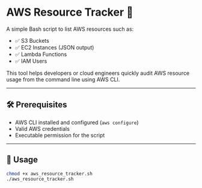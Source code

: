 # AWS Resource Tracker 🚀

A simple Bash script to list AWS resources such as:

- ✅ S3 Buckets
- ✅ EC2 Instances (JSON output)
- ✅ Lambda Functions
- ✅ IAM Users

This tool helps developers or cloud engineers quickly audit AWS resource usage from the command line using AWS CLI.

---

## 🛠️ Prerequisites

- AWS CLI installed and configured (`aws configure`)
- Valid AWS credentials
- Executable permission for the script

---

## 📄 Usage

```bash
chmod +x aws_resource_tracker.sh
./aws_resource_tracker.sh
